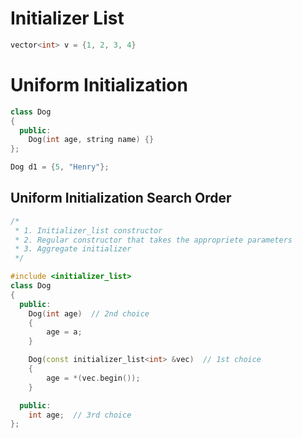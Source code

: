 # Initializer List
```C++
vector<int> v = {1, 2, 3, 4}
```

# Uniform Initialization
```C++
class Dog
{
  public:
    Dog(int age, string name) {}
};

Dog d1 = {5, "Henry"};
```

## Uniform Initialization Search Order
```C++
/*
 * 1. Initializer_list constructor
 * 2. Regular constructor that takes the appropriete parameters
 * 3. Aggregate initializer
 */

#include <initializer_list>
class Dog
{
  public:
    Dog(int age)  // 2nd choice
    {
        age = a;
    }

    Dog(const initializer_list<int> &vec)  // 1st choice
    {
        age = *(vec.begin());
    }

  public:
    int age;  // 3rd choice
};
```